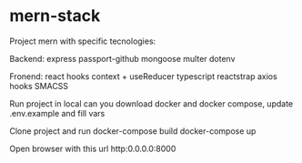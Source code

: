 # mern-stack

Project mern with specific tecnologies:

Backend:
  express
  passport-github
  mongoose
  multer
  dotenv
  
Fronend:
  react hooks
  context + useReducer
  typescript
  reactstrap
  axios hooks
  SMACSS
  
Run project in local can you download docker and docker compose, update .env.example and fill vars

Clone project and run
docker-compose build
docker-compose up

Open browser with this url
http:0.0.0.0:8000
